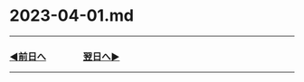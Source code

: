 # 2023-04-01.md

---
### [◀️前日へ](https://github.com/yuasys/chatty-journal/blob/main/2023/03/2023-03-31.md)&emsp;&emsp;&emsp;&emsp;[翌日へ▶️](https://github.com/yuasys/chatty-journal/blob/main/2023/04/2023-04-02.md)

---
